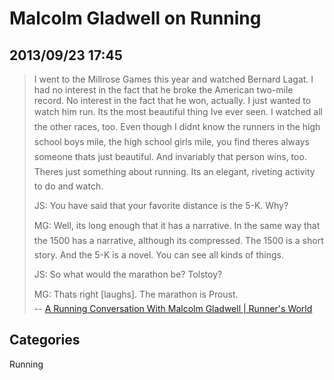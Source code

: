 # Malcolm Gladwell on Running

## 2013/09/23 17:45

> I went to the Millrose Games this year and watched Bernard Lagat. I had 
> no interest in the fact that he broke the American two-mile record. No 
> interest in the fact that he won, actually. I just wanted to watch him 
> run. It&#146;s the most beautiful thing I&#146;ve ever seen. I watched all the 
> other races, too. Even though I didn&#146;t know the runners in the high 
> school boys&#146; mile, the high school girls&#146; mile, you find there&#146;s always 
> someone that&#146;s just beautiful. And invariably that person wins, too. 
> There&#146;s just something about running. It&#146;s an elegant, riveting activity 
> to do and watch.
>  
> JS: You have said that your favorite distance is the 5-K. Why?
>  
> MG: Well, it&#146;s long enough that it has a narrative. In the same way that 
> the 1500 has a narrative, although it&#146;s compressed. The 1500 is a short 
> story. And the 5-K is a novel. You can see all kinds of things.
>  
> JS: So what would the marathon be? Tolstoy?
>  
> MG: That&#146;s right [laughs]. The marathon is Proust.   
> -- [A Running Conversation With Malcolm Gladwell | Runner's World][1]

[1]: http://www.runnersworld.com/celebrity-runners/a-running-conversation-with-malcolm-gladwell?page=single

## Categories
Running